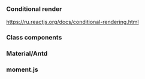 ### Conditional render

https://ru.reactjs.org/docs/conditional-rendering.html

### Class components

### Material/Antd

### moment.js
